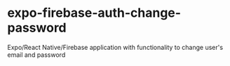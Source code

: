 # expo-firebase-auth-change-password
Expo/React Native/Firebase application with functionality to change user's email and password
